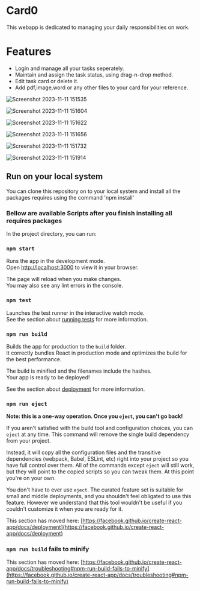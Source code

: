 # Card0

This webapp is dedicated to managing your daily responsibilities on work.

# Features
- Login and manage all your tasks seperately.
- Maintain and assign the task status, using drag-n-drop method.
- Edit task card or delete it.
- Add pdf,image,word or any other files to your card for your reference.

![Screenshot 2023-11-11 151535](https://github.com/Bluetooth-stack/qurinom_assessment/assets/80689111/9335cb64-d94d-4df8-a47a-89ceeb01406d)

  
![Screenshot 2023-11-11 151604](https://github.com/Bluetooth-stack/qurinom_assessment/assets/80689111/0d12b3fa-4c29-47ca-a919-3302a7c3f057)


![Screenshot 2023-11-11 151622](https://github.com/Bluetooth-stack/qurinom_assessment/assets/80689111/4ee4fedf-18ab-478f-9f3b-103de7ae9a77)


![Screenshot 2023-11-11 151656](https://github.com/Bluetooth-stack/qurinom_assessment/assets/80689111/b7bdcc83-28d3-4f00-a5cc-b39ab4f36673)


![Screenshot 2023-11-11 151732](https://github.com/Bluetooth-stack/qurinom_assessment/assets/80689111/50ef32bd-2c07-4097-801d-37b1b657d4af)



![Screenshot 2023-11-11 151914](https://github.com/Bluetooth-stack/qurinom_assessment/assets/80689111/6536a30d-83ec-4017-ac5d-3f1fab044785)


## Run on your local system

You can clone this repository on to your local system and install all the packages requires using the command 'npm install'

### Bellow are available Scripts after you finish installing all requires packages

In the project directory, you can run:

### `npm start`

Runs the app in the development mode.\
Open [http://localhost:3000](http://localhost:3000) to view it in your browser.

The page will reload when you make changes.\
You may also see any lint errors in the console.

### `npm test`

Launches the test runner in the interactive watch mode.\
See the section about [running tests](https://facebook.github.io/create-react-app/docs/running-tests) for more information.

### `npm run build`

Builds the app for production to the `build` folder.\
It correctly bundles React in production mode and optimizes the build for the best performance.

The build is minified and the filenames include the hashes.\
Your app is ready to be deployed!

See the section about [deployment](https://facebook.github.io/create-react-app/docs/deployment) for more information.

### `npm run eject`

**Note: this is a one-way operation. Once you `eject`, you can't go back!**

If you aren't satisfied with the build tool and configuration choices, you can `eject` at any time. This command will remove the single build dependency from your project.

Instead, it will copy all the configuration files and the transitive dependencies (webpack, Babel, ESLint, etc) right into your project so you have full control over them. All of the commands except `eject` will still work, but they will point to the copied scripts so you can tweak them. At this point you're on your own.

You don't have to ever use `eject`. The curated feature set is suitable for small and middle deployments, and you shouldn't feel obligated to use this feature. However we understand that this tool wouldn't be useful if you couldn't customize it when you are ready for it.



This section has moved here: [https://facebook.github.io/create-react-app/docs/deployment](https://facebook.github.io/create-react-app/docs/deployment)

### `npm run build` fails to minify

This section has moved here: [https://facebook.github.io/create-react-app/docs/troubleshooting#npm-run-build-fails-to-minify](https://facebook.github.io/create-react-app/docs/troubleshooting#npm-run-build-fails-to-minify)
